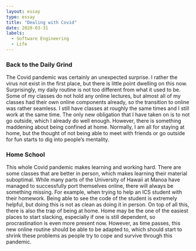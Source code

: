 ```yaml
---
layout: essay
type: essay
title: "Dealing with Covid"
date: 2020-03-31
labels:
  - Software Engineering
  - Life
---
```


<h3>Back to the Daily Grind</h3>

<p>
  The Covid pandemic was certainly an unexpected surprise. I rather the virus not exist in the first place, but there is little point dwelling on this now. Surprisingly, my daily routine is not too different from what it used to be. Some of my classes do not hold any online lectures, but almost all of my classes had their own online components already, so the transition to online was rather seamless. I still have classes at roughly the same times and I still work at the same time. The only new obligation that I have taken on is to not go outside, which I already do well enough. However, there is something maddening about being confined at home. Normally, I am all for staying at home, but the thought of not being able to meet with friends or go outside for fun starts to dig into people’s mentality.
</p>

<h3>Home School</h3>

<p>This whole Covid pandemic makes learning and working hard. There are some classes that are better in person, which makes learning their material suboptimal. While many parts of the University of Hawaii at Manoa have managed to successfully port themselves online, there will always be something missing. For example, when trying to help an ICS student with their homework. Being able to see the code of the student is extremely helpful, but doing this is not as clean as doing it in person. On top of all this, there is also the trap of being at home. Home may be the one of the easiest places to start slacking, especially if one is still dependent, so procrastination is even more present now. However, as time passes, this new online routine should be able to be adapted to, which should start to shrink these problems as people try to cope and survive through this pandemic.</p>
